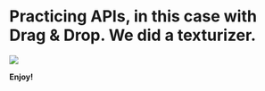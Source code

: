 # Practicing APIs, in this case with Drag & Drop. We did a texturizer.
![](https://images.jairoramirezu.com/images/drag.png)

**Enjoy!**